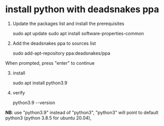 # install python with deadsnakes ppa

1. Update the packages list and install the prerequisites

     sudo apt update
     sudo apt install software-properties-common

2. Add the deadsnakes ppa to sources list

     sudo add-apt-repository ppa:deadsnakes/ppa

When prompted, press "enter" to continue

3. install

     sudo apt install python3.9

4. verify

     python3.9 --version
     
**NB**: use "python3.9" instead of "python3", "python3" will point to default python3 (python 3.8.5 for ubuntu 20.04),

